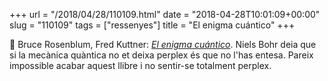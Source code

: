 +++
url = "/2018/04/28/110109.html"
date = "2018-04-28T10:01:09+00:00"
slug = "110109"
tags = ["ressenyes"]
title = "El enigma cuántico"
+++

📖 Bruce Rosenblum, Fred Kuttner: [*El enigma cuántico*](http://quantumenigma.com/). Niels Bohr deia que si la mecànica quàntica no et deixa perplex és que no l'has entesa. Pareix impossible acabar aquest llibre i no sentir-se totalment perplex.

